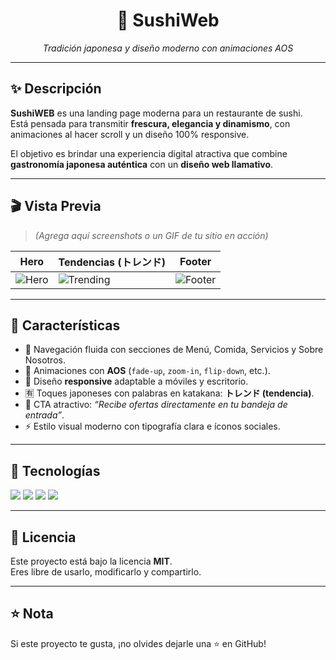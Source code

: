<h1 align="center">🍣 SushiWeb</h1>
<p align="center">
  <i>Tradición japonesa y diseño moderno con animaciones AOS</i>
</p>

---

## ✨ Descripción
**SushiWEB** es una landing page moderna para un restaurante de sushi.  
Está pensada para transmitir **frescura, elegancia y dinamismo**, con animaciones al hacer scroll y un diseño 100% responsive.  

El objetivo es brindar una experiencia digital atractiva que combine **gastronomía japonesa auténtica** con un **diseño web llamativo**.  

---

## 🎬 Vista Previa
> *(Agrega aquí screenshots o un GIF de tu sitio en acción)*  

| Hero | Tendencias (トレンド) | Footer |
|------|----------------|--------|
| ![Hero](assets/screenshots/hero.png) | ![Trending](assets/screenshots/trending.png) | ![Footer](assets/screenshots/footer.png) |

---

## 🚀 Características
- 🧭 Navegación fluida con secciones de Menú, Comida, Servicios y Sobre Nosotros.  
- 💫 Animaciones con **AOS** (`fade-up`, `zoom-in`, `flip-down`, etc.).  
- 📱 Diseño **responsive** adaptable a móviles y escritorio.  
- 🈶 Toques japoneses con palabras en katakana: **トレンド (tendencia)**.  
- 📩 CTA atractivo: *“Recibe ofertas directamente en tu bandeja de entrada”*.  
- ⚡ Estilo visual moderno con tipografía clara e íconos sociales.  

---

## 🧩 Tecnologías
<p align="left">
  <img src="https://img.shields.io/badge/HTML5-e34f26?logo=html5&logoColor=fff" />
  <img src="https://img.shields.io/badge/CSS3-1572b6?logo=css3&logoColor=fff" />
  <img src="https://img.shields.io/badge/JavaScript-f7df1e?logo=javascript&logoColor=000" />
  <img src="https://img.shields.io/badge/AOS-animate--on--scroll-000000" />
</p>

---

## 📜 Licencia
Este proyecto está bajo la licencia **MIT**.  
Eres libre de usarlo, modificarlo y compartirlo.  

---

## ⭐ Nota
Si este proyecto te gusta, ¡no olvides dejarle una ⭐ en GitHub!

